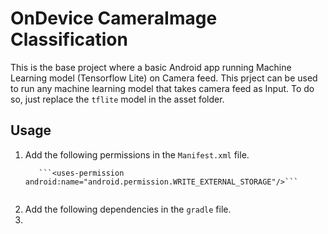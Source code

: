 # OnDevice CameraImage Classification
This is the base project where a basic Android app running Machine Learning model (Tensorflow Lite) on Camera feed. 
This prject can be used to run any machine learning model that takes camera feed as Input.
To do so, just replace the ```tflite``` model in the asset folder.

## Usage
1. Add the following permissions in the ```Manifest.xml``` file.
    ```<uses-permission android:name="android.permission.CAMERA"/> \
       ```<uses-permission android:name="android.permission.WRITE_EXTERNAL_STORAGE"/>```
       
2. Add the following dependencies in the ```gradle``` file. 
3. 
